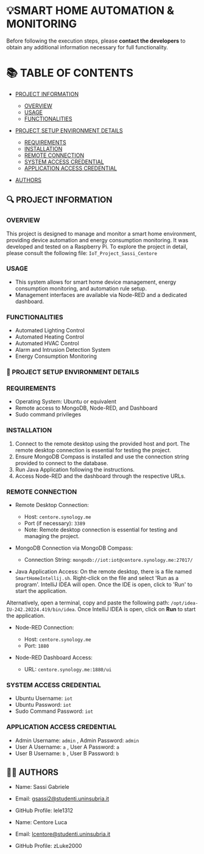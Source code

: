 # 💡SMART HOME AUTOMATION & MONITORING

Before following the execution steps, please **contact the developers** to obtain any additional information necessary for full functionality. 

# 📚 TABLE OF CONTENTS

- [PROJECT INFORMATION](#-project-information)
  - [OVERVIEW](#overview)
  - [USAGE](#usage)
  - [FUNCTIONALITIES](#functionalities)
  
- [PROJECT SETUP ENVIRONMENT DETAILS](#-project-setup-environment-details)
  - [REQUIREMENTS](#requirements)
  - [INSTALLATION](#installation)
  - [REMOTE CONNECTION](#remote-connection)
  - [SYSTEM ACCESS CREDENTIAL](#system-access-credential)
  - [APPLICATION ACCESS CREDENTIAL](#application-access-credential)
  
- [AUTHORS](#-authors)

## 🔍 PROJECT INFORMATION

### OVERVIEW
This project is designed to manage and monitor a smart home environment, providing device automation and energy consumption monitoring. It was developed and tested on a Raspberry Pi. To explore the project in detail, please consult the following file: `IoT_Project_Sassi_Centore`

### USAGE
- This system allows for smart home device management, energy consumption monitoring, and automation rule setup.
- Management interfaces are available via Node-RED and a dedicated dashboard.

### FUNCTIONALITIES
* Automated Lighting Control
* Automated Heating Control
* Automated HVAC Control
* Alarm and Intrusion Detection System
* Energy Consumption Monitoring

### 📝 PROJECT SETUP ENVIRONMENT DETAILS

### REQUIREMENTS
- Operating System: Ubuntu or equivalent
- Remote access to MongoDB, Node-RED, and Dashboard
- Sudo command privileges
  
### INSTALLATION
1. Connect to the remote desktop using the provided host and port. The remote desktop connection is essential for testing the project.
2. Ensure MongoDB Compass is installed and use the connection string provided to connect to the database.
3. Run Java Application following the instructions.
4. Access Node-RED and the dashboard through the respective URLs.

### REMOTE CONNECTION
- Remote Desktop Connection:
  - Host: `centore.synology.me`
  - Port (if necessary): `3389`
  - Note: Remote desktop connection is essential for testing and managing the project.

- MongoDB Connection via MongoDB Compass:
  - Connection String: `mongodb://iot:iot@centore.synology.me:27017/`

- Java Application Access:
On the remote desktop, there is a file named `SmartHomeIntellij.sh`. Right-click on the file and select 'Run as a program'. IntelliJ IDEA will open. Once the IDE is open, click to 'Run' to start the application.

Alternatively, open a terminal, copy and paste the following path: `/opt/idea-IU-242.20224.419/bin/idea`. Once IntelliJ IDEA is open, click on **Run** to start the application.

- Node-RED Connection:
  - Host: `centore.synology.me`
  - Port: `1880`

- Node-RED Dashboard Access:
  - URL: `centore.synology.me:1880/ui`

### SYSTEM ACCESS CREDENTIAL
- Ubuntu Username: `iot`
- Ubuntu Password: `iot`
- Sudo Command Password: `iot`

### APPLICATION ACCESS CREDENTIAL
- Admin Username: `admin` , Admin Password: `admin`
- User A Username: `a` , User A Password: `a`
- User B Username: `b` , User B Password: `b`

## 👨‍🏫 AUTHORS

- Name: Sassi Gabriele
- Email: gsassi2@studenti.uninsubria.it
- GitHub Profile: lele1312

- Name: Centore Luca
- Email: lcentore@studenti.uninsubria.it
- GitHub Profile: zLuke2000


